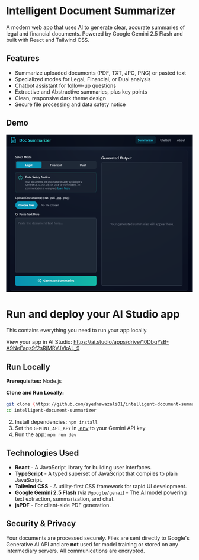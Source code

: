 # Intelligent Document Summarizer

A modern web app that uses AI to generate clear, accurate summaries of legal and financial documents. Powered by Google Gemini 2.5 Flash and built with React and Tailwind CSS.

## Features

- Summarize uploaded documents (PDF, TXT, JPG, PNG) or pasted text
- Specialized modes for Legal, Financial, or Dual analysis
- Chatbot assistant for follow-up questions
- Extractive and Abstractive summaries, plus key points
- Clean, responsive dark theme design
- Secure file processing and data safety notice

## Demo

![Screenshot of the Intelligent Document Summarizer app](./demo.png)
# Run and deploy your AI Studio app

This contains everything you need to run your app locally.

View your app in AI Studio: https://ai.studio/apps/drive/10DbqYsB-A9NeFaqs9f2sRjMRVJVkAL_9

## Run Locally

**Prerequisites:**  Node.js

**Clone and Run Locally:**
```bash
git clone (https://github.com/syednawazali01/intelligent-document-summarizer.git)
cd intelligent-document-summarizer
```

2. Install dependencies:
   `npm install`
3. Set the `GEMINI_API_KEY` in [.env](.env.) to your Gemini API key
4. Run the app:
   `npm run dev`

## Technologies Used

-   **React** - A JavaScript library for building user interfaces.
-   **TypeScript** - A typed superset of JavaScript that compiles to plain JavaScript.
-   **Tailwind CSS** - A utility-first CSS framework for rapid UI development.
-   **Google Gemini 2.5 Flash** (via `@google/genai`) - The AI model powering text extraction, summarization, and chat.
-   **jsPDF** - For client-side PDF generation.

## Security & Privacy

Your documents are processed securely. Files are sent directly to Google's Generative AI API and are **not** used for model training or stored on any intermediary servers. All communications are encrypted.
